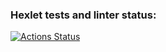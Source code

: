 ### Hexlet tests and linter status:
[![Actions Status](https://github.com/Wadim71/qa-engineer-project-84/actions/workflows/hexlet-check.yml/badge.svg)](https://github.com/Wadim71/qa-engineer-project-84/actions)